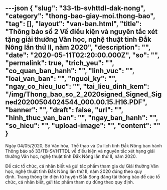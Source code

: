 ---json
{
    "slug": "33-tb-svhttdl-dak-nong",
    "category": "thong-bao-giay-moi.thong-bao",
    "tag": [],
    "layout": "van-ban.html",
    "title": "Thông báo số 2 Về điều kiện và nguyên tắc xét  tặng giải thưởng Văn học, nghệ thuật tỉnh Đắk Nông lần thứ II, năm 2020",
    "description": "",
    "date": "2020-05-11T02:20:00.000Z",
    "so": "",
    "permalink": true,
    "trich_yeu": "",
    "co_quan_ban_hanh": "",
    "linh_vuc": "",
    "loai_van_ban": "",
    "nguoi_ky": "",
    "ngay_co_hieu_luc": "",
    "tai_lieu_dinh_kem": "/img/Thong_bao_so_2_2020signed_Signed_Signed20200504024544_000.00.15.H16.PDF",
    "banner": "",
    "draft": false,
    "url": "",
    "hinh_thuc_van_ban": "",
    "ngay_ban_hanh": "",
    "so_hieu": "",
    "upload-image": "",
    "__content__": ""
}
---
<p>Ng&agrave;y 04/05/2020, Sở Văn h&oacute;a, Thể thao v&agrave; Du lịch tỉnh Đắk N&ocirc;ng ban h&agrave;nh Th&ocirc;ng b&aacute;o số 33/TB-SVHTTDL về điều kiện v&agrave; nguy&ecirc;n tắc x&eacute;t hạng giải thưởng Văn học, nghệ thuật tỉnh Đắk N&ocirc;ng lần thứ II, năm 2020.</p>

<p>Để c&aacute;c tổ chức, c&aacute; nh&acirc;n biết v&agrave; gửi t&aacute;c phẩm tham gia dự Giải thưởng Văn học, nghệ thuật tỉnh Đắk N&ocirc;ng lần thứ II, năm 2020 đ&uacute;ng theo quy định.&nbsp;Trang th&ocirc;ng tin điện tử huyện Đắk Song&nbsp;đăng tải&nbsp;th&ocirc;ng b&aacute;o&nbsp;để c&aacute;c tổ chức, c&aacute; nh&acirc;n biết, gửi t&aacute;c phẩm tham dự đ&uacute;ng theo quy định.</p>
